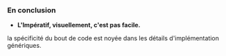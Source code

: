 ### En conclusion

- **L'Impératif, visuellement, c'est pas facile.**

la spécificité du bout de code est noyée dans les détails d'implémentation génériques.

